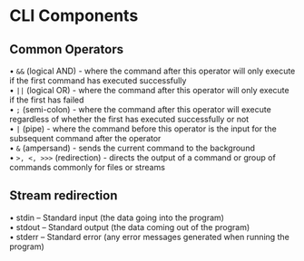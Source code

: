# CLI Components

## Common Operators

• `&&` (logical AND) - where the command after this operator will only execute if the first command has executed successfully\
• `||` (logical OR) - where the command after this operator will only execute if the first has failed\
• `;` (semi-colon) - where the command after this operator will execute regardless of whether the first has executed successfully or not\
• `|` (pipe) - where the command before this operator is the input for the subsequent command after the operator\
• `&` (ampersand) - sends the current command to the background\
• `>, <, >>>` (redirection) - directs the output of a command or group of commands commonly for files or streams

## Stream redirection

• stdin – Standard input (the data going into the program)\
• stdout – Standard output (the data coming out of the program)\
• stderr – Standard error (any error messages generated when running the program)
